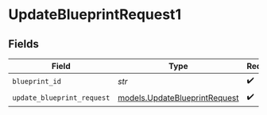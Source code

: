 # UpdateBlueprintRequest1


## Fields

| Field                                                                | Type                                                                 | Required                                                             | Description                                                          |
| -------------------------------------------------------------------- | -------------------------------------------------------------------- | -------------------------------------------------------------------- | -------------------------------------------------------------------- |
| `blueprint_id`                                                       | *str*                                                                | :heavy_check_mark:                                                   | N/A                                                                  |
| `update_blueprint_request`                                           | [models.UpdateBlueprintRequest](../models/updateblueprintrequest.md) | :heavy_check_mark:                                                   | N/A                                                                  |
